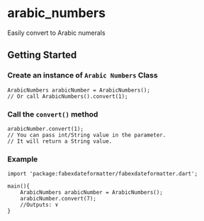 # arabic_numbers

Easily convert to Arabic numerals
## Getting Started

### Create an instance of ```Arabic Numbers``` Class
```
ArabicNumbers arabicNumber = ArabicNumbers();
// Or call ArabicNumbers().convert(1);
```

### Call the ```convert()``` method
```
arabicNumber.convert(1);
// You can pass int/String value in the parameter.
// It will return a String value.
```

### Example

```
import 'package:fabexdateformatter/fabexdateformatter.dart';

main(){
    ArabicNumbers arabicNumber = ArabicNumbers();
    arabicNumber.convert(7);
    //Outputs: ٧
}

```
